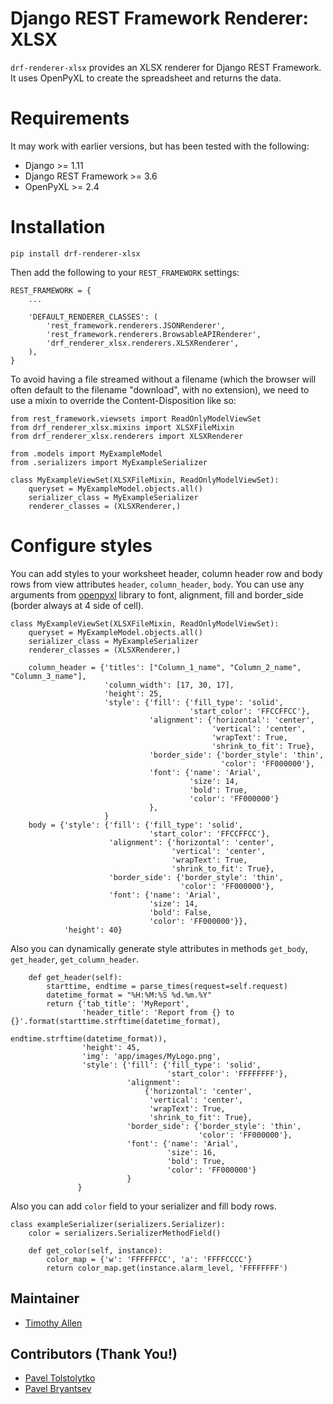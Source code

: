 # Django REST Framework Renderer: XLSX

`drf-renderer-xlsx` provides an XLSX renderer for Django REST Framework. It uses OpenPyXL to create the spreadsheet and returns the data.

# Requirements

It may work with earlier versions, but has been tested with the following:

* Django >= 1.11
* Django REST Framework >= 3.6
* OpenPyXL >= 2.4

# Installation

    pip install drf-renderer-xlsx

Then add the following to your `REST_FRAMEWORK` settings:

    REST_FRAMEWORK = {
        ...

        'DEFAULT_RENDERER_CLASSES': (
            'rest_framework.renderers.JSONRenderer',
            'rest_framework.renderers.BrowsableAPIRenderer',
            'drf_renderer_xlsx.renderers.XLSXRenderer',
        ),
    }

To avoid having a file streamed without a filename (which the browser will often default to the filename "download", with no extension), we need to use a mixin to override the Content-Disposition like so:

    from rest_framework.viewsets import ReadOnlyModelViewSet
    from drf_renderer_xlsx.mixins import XLSXFileMixin
    from drf_renderer_xlsx.renderers import XLSXRenderer

    from .models import MyExampleModel
    from .serializers import MyExampleSerializer

    class MyExampleViewSet(XLSXFileMixin, ReadOnlyModelViewSet):
        queryset = MyExampleModel.objects.all()
        serializer_class = MyExampleSerializer
        renderer_classes = (XLSXRenderer,)

# Configure styles 
You can add styles to your worksheet header, column header row and body rows from view attributes `header`, `column_header`, `body`.
You can use any arguments from [openpyxl](https://openpyxl.readthedocs.io/en/stable/styles.html) library to font, alignment, fill and border_side (border always at 4 side of cell).   



    class MyExampleViewSet(XLSXFileMixin, ReadOnlyModelViewSet):
        queryset = MyExampleModel.objects.all()
        serializer_class = MyExampleSerializer
        renderer_classes = (XLSXRenderer,)
    
        column_header = {'titles': ["Column_1_name", "Column_2_name", "Column_3_name"],
                         'column_width': [17, 30, 17],
                         'height': 25,
                         'style': {'fill': {'fill_type': 'solid',
                                            'start_color': 'FFCCFFCC'},
                                   'alignment': {'horizontal': 'center',
                                                 'vertical': 'center',
                                                 'wrapText': True,
                                                 'shrink_to_fit': True},
                                   'border_side': {'border_style': 'thin',
                                                   'color': 'FF000000'},
                                   'font': {'name': 'Arial',
                                            'size': 14,
                                            'bold': True,
                                            'color': 'FF000000'}
                                   },
                         }
        body = {'style': {'fill': {'fill_type': 'solid',
                                   'start_color': 'FFCCFFCC'},
                          'alignment': {'horizontal': 'center',
                                        'vertical': 'center',
                                        'wrapText': True,
                                        'shrink_to_fit': True},
                          'border_side': {'border_style': 'thin',
                                          'color': 'FF000000'},
                          'font': {'name': 'Arial',
                                   'size': 14,
                                   'bold': False,
                                   'color': 'FF000000'}},
                'height': 40}

Also you can dynamically generate style attributes in methods `get_body`, `get_header`, `get_column_header`.

        def get_header(self):
            starttime, endtime = parse_times(request=self.request)
            datetime_format = "%H:%M:%S %d.%m.%Y"
            return {'tab_title': 'MyReport',
                    'header_title': 'Report from {} to {}'.format(starttime.strftime(datetime_format),
                                                                  endtime.strftime(datetime_format)),
                    'height': 45,
                    'img': 'app/images/MyLogo.png',
                    'style': {'fill': {'fill_type': 'solid',
                                       'start_color': 'FFFFFFFF'},
                              'alignment':
                                  {'horizontal': 'center',
                                   'vertical': 'center',
                                   'wrapText': True,
                                   'shrink_to_fit': True},
                              'border_side': {'border_style': 'thin',
                                              'color': 'FF000000'},
                              'font': {'name': 'Arial',
                                       'size': 16,
                                       'bold': True,
                                       'color': 'FF000000'}
                              }
                   }
Also you can add `color` field to your serializer and fill body rows.

    class exampleSerializer(serializers.Serializer):
        color = serializers.SerializerMethodField()
    
        def get_color(self, instance):
            color_map = {'w': 'FFFFFFCC', 'a': 'FFFFCCCC'}
            return color_map.get(instance.alarm_level, 'FFFFFFFF')

## Maintainer

* [Timothy Allen](https://github.com/FlipperPA)

## Contributors (Thank You!)

* [Pavel Tolstolytko](https://github.com/eshikvtumane)
* [Pavel Bryantsev](https://github.com/Tigven)
